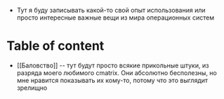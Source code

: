 * Тут я буду записывать какой-то свой опыт использования или просто интересные важные вещи из мира операционных систем
# Table of content
* [[Баловство]] -- тут будут просто всякие прикольные штуки, из разряда моего любимого cmatrix. Они абсолютно бесполезны, но мне нравится показывать их кому-то, потому что это выглядит зрелищно